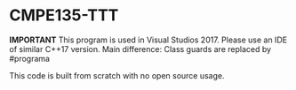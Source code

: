 # CMPE135-TTT

**IMPORTANT** This program is used in Visual Studios 2017. Please use an IDE of similar C++17 version. Main difference: Class guards are replaced by #programa

This code is built from scratch with no open source usage.
